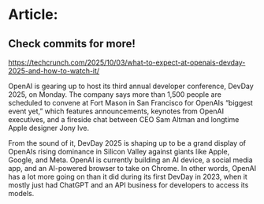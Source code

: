 # Article:

## Check commits for more!
https://techcrunch.com/2025/10/03/what-to-expect-at-openais-devday-2025-and-how-to-watch-it/

OpenAI is gearing up to host its third annual developer conference, DevDay 2025, on Monday. The company says more than 1,500 people are scheduled to convene at Fort Mason in San Francisco for OpenAIs &#8220;biggest event yet,&#8221; which features announcements, keynotes from OpenAI executives, and a fireside chat between CEO Sam Altman and longtime Apple designer Jony Ive.

From the sound of it, DevDay 2025 is shaping up to be a grand display of OpenAIs rising dominance in Silicon Valley against giants like Apple, Google, and Meta. OpenAI is currently building an AI device, a social media app, and an AI-powered browser to take on Chrome. In other words, OpenAI has a lot more going on than it did during its first DevDay in 2023, when it mostly just had ChatGPT and an API business for developers to access its models.